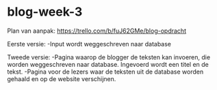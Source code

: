 # blog-week-3

Plan van aanpak: https://trello.com/b/fuJ62GMe/blog-opdracht

Eerste versie:
  -Input wordt weggeschreven naar database

Tweede versie:
 -Pagina waarop de blogger de teksten kan invoeren, die worden weggeschreven naar database. 
  Ingevoerd wordt een titel en de tekst.
 -Pagina voor de lezers waar de teksten uit de database worden gehaald en op de website verschijnen.
